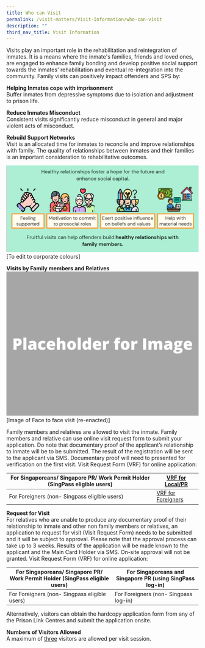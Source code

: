 ```yaml
---
title: Who can Visit
permalink: /visit-matters/Visit-Information/who-can-visit
description: ""
third_nav_title: Visit Information
---
```

Visits play an important role in the rehabilitation and reintegration of inmates. It is a means where the inmate's families, friends and loved ones, are engaged to enhance family bonding and develop positive social support towards the inmates' rehabilitation and eventual re-integration into the community. Family visits can positively impact offenders and SPS by:

**Helping Inmates cope with imprisonment**<br>
Buffer inmates from depressive symptoms due to isolation and adjustment to prison life.

**Reduce Inmates Misconduct**<br>
Consistent visits significantly reduce misconduct in general and major violent acts of misconduct.

**Rebuild Support Networks**<br>
Visit is an allocated time for inmates to reconcile and improve relationships with family. The quality of relationships between inmates and their families is an important consideration to rehabilitative outcomes.

![](/images/Visit%20Matters/Visit%20Family%20Support.png)
[To edit to corporate colours]

**Visits by Family members and Relatives**<br>
![](/images/Placeholder%20for%20Image.png)
[Image of Face to face visit (re-enacted)]

Family members and relatives are allowed to visit the inmate. Family members and relative can use online visit request form to submit your application.  Do note that documentary proof of the applicant’s relationship to inmate will be to be submitted.  The result of the registration will be sent to the applicant via SMS. Documentary proof will need to presented for verification on the first visit.
Visit Request Form (VRF) for online application:

|For Singaporeans/ Singapore PR/ Work Permit Holder (SingPass eligible users)| [VRF for Local/PR](https://form.gov.sg/#!/5fbb510b2bcec70011435e8b) | 
| -------- | -------- | 
| For Foreigners (non- Singpass eligible users)|[VRF for Foreigners](https://form.gov.sg/#!/5c88baed9a3a3c0010c18c70)|

**Request for Visit**<br>
 For relatives who are unable to produce any documentary proof of their relationship to inmate and other non family members or relatives, an application to request for visit (Visit Request Form) needs to be submitted and it will be subject to approval. Please note that the approval process can take up to 3 weeks. Results of the application will be made known to the applicant and the Main Card Holder via SMS. On-site approval will not be granted.
Visit Request Form (VRF) for online application:

|For Singaporeans/ Singapore PR/ Work Permit Holder (SingPass eligible users)| For Singaporeans and Singapore PR (using SingPass log-in)| 
| -------- | -------- | 
| For Foreigners (non- Singpass eligible users)|For Foreigners (non- Singpass log-in)|

Alternatively, visitors can obtain the hardcopy application form from any of the Prison Link Centres and submit the application onsite.

**Numbers of Visitors Allowed**<br>
A maximum of <u>three</u> visitors are allowed per visit session.
